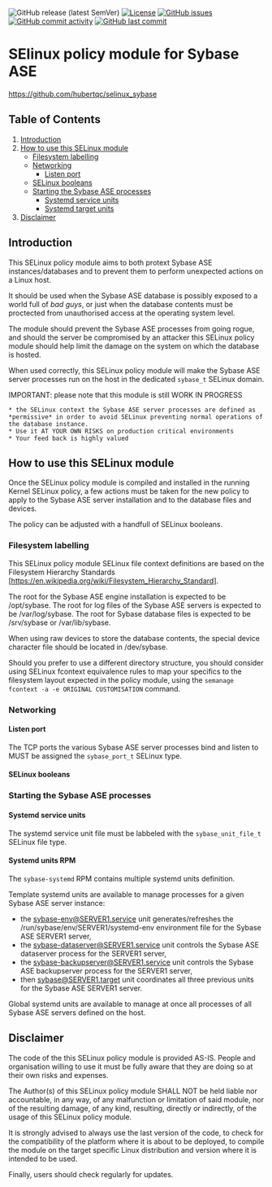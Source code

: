 ![GitHub release (latest SemVer)](https://img.shields.io/github/v/release/hubertqc/selinux_sybase)
[![License](https://img.shields.io/badge/License-GPL%203--Clause-blue.svg)](https://www.gnu.org/licenses/gpl-3.0.html)
[![GitHub issues](https://img.shields.io/github/issues/hubertqc/selinux_sybase)](https://github.com/hubertqc/selinux_sybase/issues)
[![GitHub commit activity](https://img.shields.io/github/commit-activity/y/hubertqc/selinux_sybase)](https://github.com/hubertqc/selinux_sybase/commits/main)
[![GitHub last commit](https://img.shields.io/github/last-commit/hubertqc/selinux_sybase)](https://github.com/hubertqc/selinux_sybase/commits/main)

# SElinux policy module for Sybase ASE

<https://github.com/hubertqc/selinux_sybase>

## Table of Contents

1. [Introduction](#introduction)
2. [How to use this SELinux module](#how-to-use-this-selinux-module)
    * [Filesystem labelling](#filesystem-labelling)
    * [Networking](#networking)
        * [Listen port](#listen-port)
    * [SELinux booleans](#selinux-booleans)
    * [Starting the Sybase ASE processes](#starting-the-sybase-ase-processes)
        * [Systemd service units](#systemd-service-units)
        * [Systemd target units](#systemd-target-units)
3. [Disclaimer](#disclaimer)

## Introduction

This SELinux policy module aims to both protext Sybase ASE instances/databases and to prevent
them to perform unexpected actions on a Linux host.

It should be used when the Sybase ASE database is possibly exposed to a world full of
 *bad guys*, or just when the database contents must be proctected from unauthorised access
 at the operating system level.

The module should prevent the Sybase ASE processes from going rogue, and should the server be
compromised by an attacker this SELinux policy module should help limit the damage on the
system on which the database is hosted.

When used correctly, this SELinux policy module will make the Sybase ASE server processes
run on the host in the dedicated `sybase_t` SELinux domain.

IMPORTANT: please note that this module is still WORK IN PROGRESS

    * the SELinux context the Sybase ASE server processes are defined as *permissive* in order to avoid SELinux preventing normal operations of the database instance.
    * Use it AT YOUR OWN RISKS on production critical environments
    * Your feed back is highly valued

## How to use this SELinux module

Once the SELinux policy module is compiled and installed in the running Kernel SELinux
 policy, a few actions must be taken for the new policy to apply to the Sybase ASE server
 installation and to the database files and devices.
 
The policy can be adjusted with a handfull of SELinux booleans.

### Filesystem labelling

This SELinux policy module SELinux file context definitions are based on the Filesystem
Hierarchy Standards [https://en.wikipedia.org/wiki/Filesystem_Hierarchy_Standard].

The root for the Sybase ASE engine installation is expected to be /opt/sybase.
The root for log files of the Sybase ASE servers is expected to be
 /var/log/sybase.
The root for Sybase database files is expected to be /srv/sybase or /var/lib/sybase.

When using raw devices to store the database contents, the special device character file
 should be located in /dev/sybase.

Should you prefer to use a different directory structure, you should consider using
SELinux fcontext equivalence rules to map your specifics to the filesystem layout expected
in the policy module, using the `semanage fcontext -a -e ORIGINAL CUSTOMISATION` command.

### Networking

#### Listen port

The TCP ports the various Sybase ASE server processes bind and listen to MUST be assigned the
 `sybase_port_t` SELinux type.

#### SELinux booleans

### Starting the Sybase ASE processes

#### Systemd service units

The systemd service unit file must be labbeled with the `sybase_unit_file_t` SELinux file type.

#### Systemd units RPM

The `sybase-systemd` RPM contains multiple systemd units definition.

Template systemd units are available to manage processes for a given Sybase ASE server instance:

* the sybase-env@SERVER1.service unit generates/refreshes the /run/sybase/env/SERVER1/systemd-env environment file for the Sybase ASE SERVER1 server,
* the sybase-dataserver@SERVER1.service unit controls the Sybase ASE dataserver process for the SERVER1 server,
* the sybase-backupserver@SERVER1.service unit controls the Sybase ASE backupserver process for the SERVER1 server,
* then sybase@SERVER1.target unit coordinates all three previous units for the Sybase ASE SERVER1 server.

Global systemd units are available to manage at once all processes of all Sybase ASE servers defined on the host.

## Disclaimer

The code of the this SELinux policy module is provided AS-IS. People and organisation
willing to use it must be fully aware that they are doing so at their own risks and
expenses.

The Author(s) of this SELinux policy module SHALL NOT be held liable nor accountable, in
 any way, of any malfunction or limitation of said module, nor of the resulting damage, of
 any kind, resulting, directly or indirectly, of the usage of this SELinux policy module.

It is strongly advised to always use the last version of the code, to check for the
compatibility of the platform where it is about to be deployed, to compile the module on
the target specific Linux distribution and version where it is intended to be used.

Finally, users should check regularly for updates.

